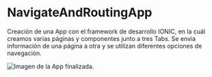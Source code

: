# NavigateAndRoutingApp

Creación de una App con el framework de desarrollo IONIC, en la cuál creamos varias páginas y componentes junto a tres Tabs.
Se envia información de una página a otra y se utilizan diferentes opciones de navegación.

![Imagen de la App finalizada.]()
